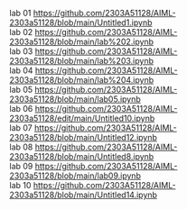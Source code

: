 lab 01 https://github.com/2303A51128/AIML-2303a51128/blob/main/Untitled1.ipynb       
lab 02 https://github.com/2303A51128/AIML-2303a51128/blob/main/lab%202.ipynb       
lab 03 https://github.com/2303A51128/AIML-2303a51128/blob/main/lab%203.ipynb                 
lab 04 https://github.com/2303A51128/AIML-2303a51128/blob/main/lab%204.ipynb    
lab 05 https://github.com/2303A51128/AIML-2303a51128/blob/main/lab05.ipynb     
lab 06 https://github.com/2303A51128/AIML-2303a51128/edit/main/Untitled10.ipynb             
lab 07 https://github.com/2303A51128/AIML-2303a51128/blob/main/Untitled12.ipynb               
lab 08 https://github.com/2303A51128/AIML-2303a51128/blob/main/Untitled8.ipynb             
lab 09 https://github.com/2303A51128/AIML-2303a51128/blob/main/lab09.ipynb            
lab 10 https://github.com/2303A51128/AIML-2303a51128/blob/main/Untitled14.ipynb
